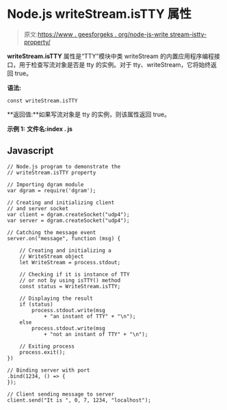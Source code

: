 # Node.js writeStream.isTTY 属性

> 原文:[https://www . geesforgeks . org/node-js-write stream-istty-property/](https://www.geeksforgeeks.org/node-js-writestream-istty-property/)

**writeStream.isTTY** 属性是“TTY”模块中类 writeStream 的内置应用程序编程接口，用于检查写流对象是否是 tty 的实例。对于 tty、writeStream，它将始终返回 true。

**语法:**

```
const writeStream.isTTY
```

**返回值:**如果写流对象是 tty 的实例，则该属性返回 true。

**示例 1:** **文件名:index . js**

## Javascript

```
// Node.js program to demonstrate the
// writeStream.isTTY property

// Importing dgram module
var dgram = require('dgram');

// Creating and initializing client
// and server socket
var client = dgram.createSocket("udp4");
var server = dgram.createSocket("udp4");

// Catching the message event
server.on("message", function (msg) {

    // Creating and initializing a
    // WriteStream object
    let WriteStream = process.stdout;

    // Checking if it is instance of TTY
    // or not by using isTTY() method
    const status = WriteStream.isTTY;

    // Displaying the result
    if (status)
        process.stdout.write(msg
            + "an instant of TTY" + "\n");
    else
        process.stdout.write(msg
            + "not an instant of TTY" + "\n");

    // Exiting process
    process.exit();
})

// Binding server with port
.bind(1234, () => {
});

// Client sending message to server
client.send("It is ", 0, 7, 1234, "localhost");
```